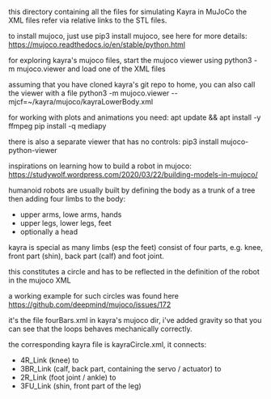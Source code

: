 this directory containing all the files for simulating Kayra in MuJoCo
the XML files refer via relative links to the STL files.

to install mujoco, just use pip3 install mujoco, see here for more details:
https://mujoco.readthedocs.io/en/stable/python.html

for exploring kayra's mujoco files, start the mujoco viewer using 
python3 -m mujoco.viewer and load one of the XML files

assuming that you have cloned kayra's git repo to home, you can also call the viewer with a file
python3 -m mujoco.viewer --mjcf=~/kayra/mujoco/kayraLowerBody.xml

for working with plots and animations you need:
apt update && apt install -y ffmpeg
pip install -q mediapy

there is also a separate viewer that has no controls:
pip3 install mujoco-python-viewer

inspirations on learning how to build a robot in mujoco:
https://studywolf.wordpress.com/2020/03/22/building-models-in-mujoco/

humanoid robots are usually built by defining the body as a trunk
of a tree then adding four limbs to the body: 
- upper arms, lowe arms, hands
- upper legs, lower legs, feet
- optionally a head

kayra is special as many limbs (esp the feet) consist of four parts,
e.g. knee, front part (shin), back part (calf) and foot joint.

this constitutes a circle and has to be reflected in the definition 
of the robot in the mujoco XML

a working example for such circles was found here
https://github.com/deepmind/mujoco/issues/172

it's the file fourBars.xml in kayra's mujoco dir, i've added gravity
so that you can see that the loops behaves mechanically correctly.

the corresponding kayra file is kayraCircle.xml, it connects:
- 4R_Link (knee) to
- 3BR_Link (calf, back part, containing the servo / actuator) to
- 2R_Link (foot joint / ankle) to
- 3FU_Link (shin, front part of the leg)


